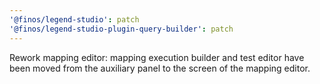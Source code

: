 ```yaml
---
'@finos/legend-studio': patch
'@finos/legend-studio-plugin-query-builder': patch
---
```


Rework mapping editor: mapping execution builder and test editor have been moved from the auxiliary panel to the screen of the mapping editor.
